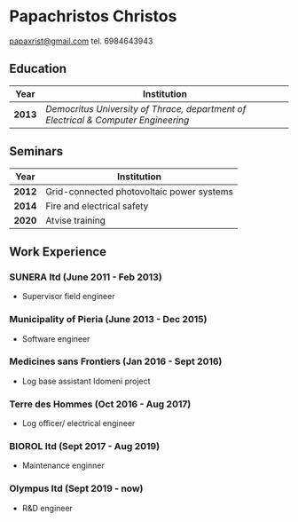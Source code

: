 # Papachristos Christos
papaxrist@gmail.com tel. 6984643943

## Education
Year | Institution
---- | -------------
**2013** | *Democritus University of Thrace, department of Electrical & Computer Engineering*
## Seminars
Year | Institution
---- | -------------
**2012** |Grid-connected photovoltaic power systems
**2014** |Fire and electrical safety
**2020** |Atvise training
## Work Experience
### SUNERA ltd (June 2011 - Feb 2013)
- Supervisor field engineer
### Municipality of Pieria (June 2013 - Dec 2015)
- Software engineer
### Medicines sans Frontiers (Jan 2016 - Sept 2016)
- Log base assistant Idomeni project
### Terre des Hommes (Oct 2016 - Aug 2017)
- Log officer/ electrical engineer
### BIOROL ltd (Sept 2017 - Aug 2019)
- Maintenance enginner
### Olympus ltd (Sept 2019 - now)
- R&D engineer
